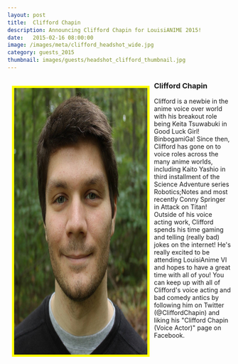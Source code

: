 ```yaml
---
layout: post
title:  Clifford Chapin
description: Announcing Clifford Chapin for LouisiANIME 2015!
date:   2015-02-16 08:00:00
image: /images/meta/clifford_headshot_wide.jpg
category: guests_2015
thumbnail: images/guests/headshot_clifford_thumbnail.jpg
---
```


<div class="row">
<a name="CliffordChapin"></a>
<a href="/images/guests/headshot_clifford.jpg" data-lightbox="guests"><img class="img-responsive" src="/images/guests/headshot_clifford.jpg" alt="Clifford Chapin" width="300" height="600" style="border:5px solid yellow; float:left; margin:10px;"></a>


<h3>Clifford Chapin</h3>

Clifford is a newbie in the anime voice over world with his breakout role being Keita Tsuwabuki
in Good Luck Girl! Binbogami­Ga! Since then, Clifford has gone on to voice roles across the
many anime worlds, including Kaito Yashio in third installment of the Science Adventure series
Robotics;Notes and most recently Conny Springer in Attack on Titan! Outside of his voice
acting work, Clifford spends his time gaming and telling (really bad) jokes on the internet! He's
really excited to be attending LouisiAnime VI and hopes to have a great time with all of you! You
can keep up with all of Clifford's voice acting and bad comedy antics by following him on Twitter
(@CliffordChapin) and liking his "Clifford Chapin (Voice Actor)" page on Facebook.
</div>